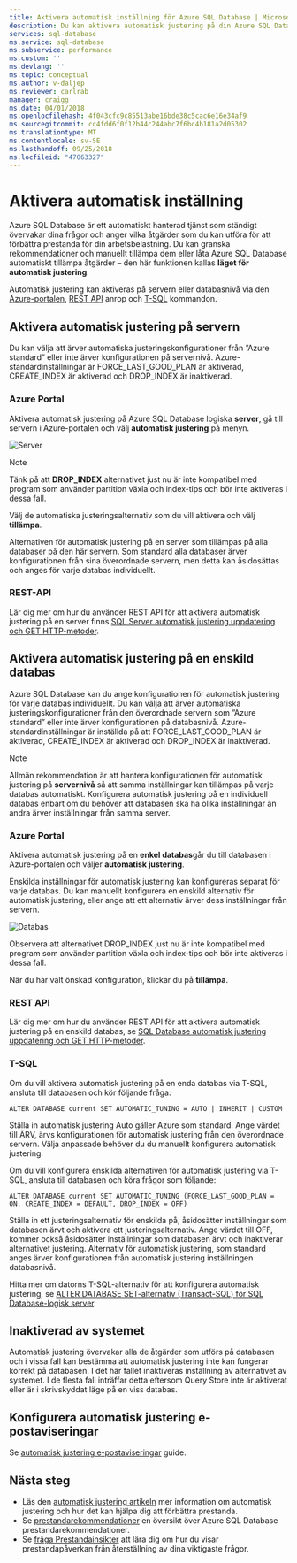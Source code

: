 ```yaml
---
title: Aktivera automatisk inställning för Azure SQL Database | Microsoft Docs
description: Du kan aktivera automatisk justering på din Azure SQL Database enkelt.
services: sql-database
ms.service: sql-database
ms.subservice: performance
ms.custom: ''
ms.devlang: ''
ms.topic: conceptual
ms.author: v-daljep
ms.reviewer: carlrab
manager: craigg
ms.date: 04/01/2018
ms.openlocfilehash: 4f043cfc9c85513abe16bde38c5cac6e16e34af9
ms.sourcegitcommit: cc4fdd6f0f12b44c244abc7f6bc4b181a2d05302
ms.translationtype: MT
ms.contentlocale: sv-SE
ms.lasthandoff: 09/25/2018
ms.locfileid: "47063327"
---
```

# <a name="enable-automatic-tuning"></a>Aktivera automatisk inställning

Azure SQL Database är ett automatiskt hanterad tjänst som ständigt övervakar dina frågor och anger vilka åtgärder som du kan utföra för att förbättra prestanda för din arbetsbelastning. Du kan granska rekommendationer och manuellt tillämpa dem eller låta Azure SQL Database automatiskt tillämpa åtgärder – den här funktionen kallas **läget för automatisk justering**.

Automatisk justering kan aktiveras på servern eller databasnivå via den [Azure-portalen](sql-database-automatic-tuning-enable.md#azure-portal), [REST API](sql-database-automatic-tuning-enable.md#rest-api) anrop och [T-SQL](sql-database-automatic-tuning-enable.md#t-sql) kommandon.

## <a name="enable-automatic-tuning-on-server"></a>Aktivera automatisk justering på servern
Du kan välja att ärver automatiska justeringskonfigurationer från ”Azure standard” eller inte ärver konfigurationen på servernivå. Azure-standardinställningar är FORCE_LAST_GOOD_PLAN är aktiverad, CREATE_INDEX är aktiverad och DROP_INDEX är inaktiverad.

### <a name="azure-portal"></a>Azure Portal
Aktivera automatisk justering på Azure SQL Database logiska **server**, gå till servern i Azure-portalen och välj **automatisk justering** på menyn.

![Server](./media/sql-database-automatic-tuning-enable/server.png)

> [!NOTE]
> Tänk på att **DROP_INDEX** alternativet just nu är inte kompatibel med program som använder partition växla och index-tips och bör inte aktiveras i dessa fall.
>

Välj de automatiska justeringsalternativ som du vill aktivera och välj **tillämpa**.

Alternativen för automatisk justering på en server som tillämpas på alla databaser på den här servern. Som standard alla databaser ärver konfigurationen från sina överordnade servern, men detta kan åsidosättas och anges för varje databas individuellt.

### <a name="rest-api"></a>REST-API

Lär dig mer om hur du använder REST API för att aktivera automatisk justering på en server finns [SQL Server automatisk justering uppdatering och GET HTTP-metoder](https://docs.microsoft.com/rest/api/sql/serverautomatictuning).


## <a name="enable-automatic-tuning-on-an-individual-database"></a>Aktivera automatisk justering på en enskild databas

Azure SQL Database kan du ange konfigurationen för automatisk justering för varje databas individuellt. Du kan välja att ärver automatiska justeringskonfigurationer från den överordnade servern som ”Azure standard” eller inte ärver konfigurationen på databasnivå. Azure-standardinställningar är inställda på att FORCE_LAST_GOOD_PLAN är aktiverad, CREATE_INDEX är aktiverad och DROP_INDEX är inaktiverad.

> [!NOTE]
> Allmän rekommendation är att hantera konfigurationen för automatisk justering på **servernivå** så att samma inställningar kan tillämpas på varje databas automatiskt. Konfigurera automatisk justering på en individuell databas enbart om du behöver att databasen ska ha olika inställningar än andra ärver inställningar från samma server.
>

### <a name="azure-portal"></a>Azure Portal

Aktivera automatisk justering på en **enkel databas**går du till databasen i Azure-portalen och väljer **automatisk justering**.

Enskilda inställningar för automatisk justering kan konfigureras separat för varje databas. Du kan manuellt konfigurera en enskild alternativ för automatisk justering, eller ange att ett alternativ ärver dess inställningar från servern.

![Databas](./media/sql-database-automatic-tuning-enable/database.png)

Observera att alternativet DROP_INDEX just nu är inte kompatibel med program som använder partition växla och index-tips och bör inte aktiveras i dessa fall.

När du har valt önskad konfiguration, klickar du på **tillämpa**.

### <a name="rest-api"></a>REST API

Lär dig mer om hur du använder REST API för att aktivera automatisk justering på en enskild databas, se [SQL Database automatisk justering uppdatering och GET HTTP-metoder](https://docs.microsoft.com/rest/api/sql/databaseautomatictuning).

### <a name="t-sql"></a>T-SQL

Om du vill aktivera automatisk justering på en enda databas via T-SQL, ansluta till databasen och kör följande fråga:

   ```T-SQL
   ALTER DATABASE current SET AUTOMATIC_TUNING = AUTO | INHERIT | CUSTOM
   ```
   
Ställa in automatisk justering Auto gäller Azure som standard. Ange värdet till ÄRV, ärvs konfigurationen för automatisk justering från den överordnade servern. Välja anpassade behöver du du manuellt konfigurera automatisk justering.

Om du vill konfigurera enskilda alternativen för automatisk justering via T-SQL, ansluta till databasen och köra frågor som följande:

   ```T-SQL
   ALTER DATABASE current SET AUTOMATIC_TUNING (FORCE_LAST_GOOD_PLAN = ON, CREATE_INDEX = DEFAULT, DROP_INDEX = OFF)
   ```
   
Ställa in ett justeringsalternativ för enskilda på, åsidosätter inställningar som databasen ärvt och aktivera ett justeringsalternativ. Ange värdet till OFF, kommer också åsidosätter inställningar som databasen ärvt och inaktiverar alternativet justering. Alternativ för automatisk justering, som standard anges ärver konfigurationen från automatisk justering inställningen databasnivå.  

Hitta mer om datorns T-SQL-alternativ för att konfigurera automatisk justering, se [ALTER DATABASE SET-alternativ (Transact-SQL) för SQL Database-logisk server](https://docs.microsoft.com/sql/t-sql/statements/alter-database-transact-sql-set-options?view=azuresqldb-current).

## <a name="disabled-by-the-system"></a>Inaktiverad av systemet
Automatisk justering övervakar alla de åtgärder som utförs på databasen och i vissa fall kan bestämma att automatisk justering inte kan fungerar korrekt på databasen. I det här fallet inaktiveras inställning av alternativet av systemet. I de flesta fall inträffar detta eftersom Query Store inte är aktiverat eller är i skrivskyddat läge på en viss databas.

## <a name="configure-automatic-tuning-e-mail-notifications"></a>Konfigurera automatisk justering e-postaviseringar

Se [automatisk justering e-postaviseringar](sql-database-automatic-tuning-email-notifications.md) guide.

## <a name="next-steps"></a>Nästa steg
* Läs den [automatisk justering artikeln](sql-database-automatic-tuning.md) mer information om automatisk justering och hur det kan hjälpa dig att förbättra prestanda.
* Se [prestandarekommendationer](sql-database-advisor.md) en översikt över Azure SQL Database prestandarekommendationer.
* Se [fråga Prestandainsikter](sql-database-query-performance.md) att lära dig om hur du visar prestandapåverkan från återställning av dina viktigaste frågor.

